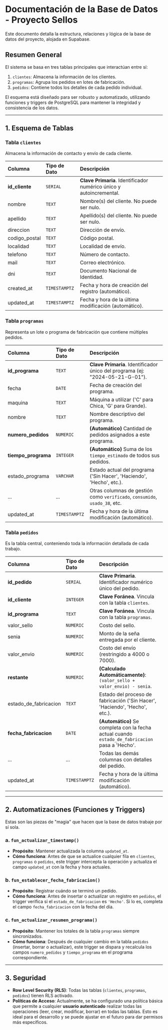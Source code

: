 # Documentación de la Base de Datos - Proyecto Sellos

Este documento detalla la estructura, relaciones y lógica de la base de datos del proyecto, alojada en Supabase.

## Resumen General

El sistema se basa en tres tablas principales que interactúan entre sí:
1.  `clientes`: Almacena la información de los clientes.
2.  `programas`: Agrupa los pedidos en lotes de fabricación.
3.  `pedidos`: Contiene todos los detalles de cada pedido individual.

El esquema está diseñado para ser robusto y automatizado, utilizando funciones y triggers de PostgreSQL para mantener la integridad y consistencia de los datos.

---

## 1. Esquema de Tablas

### Tabla `clientes`
Almacena la información de contacto y envío de cada cliente.

| Columna | Tipo de Dato | Descripción |
| :--- | :--- | :--- |
| **id_cliente** | `SERIAL` | **Clave Primaria**. Identificador numérico único y autoincremental. |
| nombre | `TEXT` | Nombre(s) del cliente. No puede ser nulo. |
| apellido | `TEXT` | Apellido(s) del cliente. No puede ser nulo. |
| direccion | `TEXT` | Dirección de envío. |
| codigo_postal | `TEXT` | Código postal. |
| localidad | `TEXT` | Localidad de envío. |
| telefono | `TEXT` | Número de contacto. |
| mail | `TEXT` | Correo electrónico. |
| dni | `TEXT` | Documento Nacional de Identidad. |
| created_at | `TIMESTAMPTZ` | Fecha y hora de creación del registro (automático). |
| updated_at | `TIMESTAMPTZ` | Fecha y hora de la última modificación (automático). |

### Tabla `programas`
Representa un lote o programa de fabricación que contiene múltiples pedidos.

| Columna | Tipo de Dato | Descripción |
| :--- | :--- | :--- |
| **id_programa**| `TEXT` | **Clave Primaria**. Identificador único del programa (ej: "2024-05-21-G-01"). |
| fecha | `DATE` | Fecha de creación del programa. |
| maquina | `TEXT` | Máquina a utilizar ('C' para Chica, 'G' para Grande). |
| nombre | `TEXT` | Nombre descriptivo del programa. |
| **numero_pedidos**| `NUMERIC` | **(Automático)** Cantidad de pedidos asignados a este programa. |
| **tiempo_programa**| `INTEGER` | **(Automático)** Suma de los `tiempo_estimado` de todos sus pedidos. |
| estado_programa| `VARCHAR` | Estado actual del programa ('Sin Hacer', 'Haciendo', 'Hecho', etc.). |
| ... | ... | Otras columnas de gestión como `verificado`, `consumido`, `usado_38`, etc. |
| updated_at | `TIMESTAMPTZ`| Fecha y hora de la última modificación (automático). |

### Tabla `pedidos`
Es la tabla central, conteniendo toda la información detallada de cada trabajo.

| Columna | Tipo de Dato | Descripción |
| :--- | :--- | :--- |
| **id_pedido** | `SERIAL` | **Clave Primaria**. Identificador numérico único del pedido. |
| **id_cliente** | `INTEGER` | **Clave Foránea**. Vincula con la tabla `clientes`. |
| **id_programa**| `TEXT` | **Clave Foránea**. Vincula con la tabla `programas`. |
| valor_sello | `NUMERIC` | Costo del sello. |
| senia | `NUMERIC` | Monto de la seña entregada por el cliente. |
| valor_envio | `NUMERIC` | Costo del envío (restringido a 4000 o 7000). |
| **restante** | `NUMERIC` | **(Calculado Automáticamente)**: `(valor_sello + valor_envio) - senia`. |
| estado_de_fabricacion|`TEXT` | Estado del proceso de fabricación ('Sin Hacer', 'Haciendo', 'Hecho', etc.). |
| **fecha_fabricacion**| `DATE` | **(Automático)** Se completa con la fecha actual cuando `estado_de_fabricacion` pasa a 'Hecho'. |
| ... | ... | Todas las demás columnas con detalles del pedido. |
| updated_at | `TIMESTAMPTZ` | Fecha y hora de la última modificación (automático). |

---

## 2. Automatizaciones (Funciones y Triggers)

Estas son las piezas de "magia" que hacen que la base de datos trabaje por sí sola.

### a. `fun_actualizar_timestamp()`
- **Propósito**: Mantener actualizada la columna `updated_at`.
- **Cómo funciona**: Antes de que se actualice cualquier fila en `clientes`, `programas` o `pedidos`, este trigger intercepta la operación y actualiza el campo `updated_at` con la fecha y hora actuales.

### b. `fun_establecer_fecha_fabricacion()`
- **Propósito**: Registrar cuándo se terminó un pedido.
- **Cómo funciona**: Antes de insertar o actualizar un registro en `pedidos`, el trigger verifica si el `estado_de_fabricacion` es `'Hecho'`. Si lo es, completa el campo `fecha_fabricacion` con la fecha del día.

### c. `fun_actualizar_resumen_programa()`
- **Propósito**: Mantener los totales de la tabla `programas` siempre sincronizados.
- **Cómo funciona**: Después de cualquier cambio en la tabla `pedidos` (insertar, borrar o actualizar), este trigger se dispara y recalcula los campos `numero_pedidos` y `tiempo_programa` en el programa correspondiente.

---

## 3. Seguridad

- **Row Level Security (RLS)**: Todas las tablas (`clientes`, `programas`, `pedidos`) tienen RLS activado.
- **Políticas de Acceso**: Actualmente, se ha configurado una política básica que permite a cualquier **usuario autenticado** realizar todas las operaciones (leer, crear, modificar, borrar) en todas las tablas. Esto es ideal para el desarrollo y se puede ajustar en el futuro para dar permisos más específicos. 